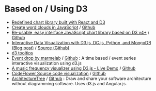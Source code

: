 # Based on / Using D3
- [Redefined chart library built with React and D3](http://recharts.org)
- [Create word clouds in JavaScript](https://www.jasondavies.com/wordcloud/) / [Github](https://github.com/jasondavies/d3-cloud)
- [Re-usable, easy interface JavaScript chart library based on D3 v4+](https://naver.github.io/billboard.js/) / [Github](https://github.com/naver/billboard.js)
-  [Interactive Data Visualization with D3.js, DC.js, Python, and MongoDB (Blog post)](http://adilmoujahid.com/posts/2015/01/interactive-data-visualization-d3-dc-python-mongodb/) / [Source (Github)](https://github.com/adilmoujahid/DonorsChoose_Visualization)
- [d3 tooltips](http://labratrevenge.com/d3-tip)
- [Event drop by marmelab](https://marmelab.com/EventDrops/) / [Github](https://github.com/marmelab/EventDrops) : A time based / event series interactive visualization using d3.js
- [A music frequency visualizer using D3.js - Live Demo](http://bignerdranch.github.io/music-frequency-d3/) / [Github](https://github.com/bignerdranch/music-frequency-d3)
- [CodeFlower Source code visualization](http://www.redotheweb.com/CodeFlower/) / [Github](https://github.com/fzaninotto/CodeFlower)
-  [ArchitectureTree](http://marmelab.com/ArchitectureTree/) / [Github](https://github.com/marmelab/ArchitectureTree) : Draw and share your software architecture without diagramming software. Uses d3.js and Angular.js.
